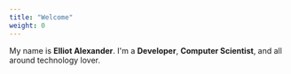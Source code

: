```yaml
---
title: "Welcome"
weight: 0
---
```


My name is **Elliot Alexander**. I'm a **Developer**, **Computer Scientist**, and all around technology lover.
